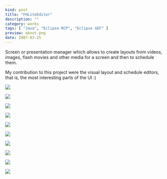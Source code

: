 ```yaml
---
kind: post
title: "FHLiteEditor"
description: ""
category: works
tags: [ "Java", "Eclipse RCP", "Eclipse GEF" ]
preview: about.png
date: 2007-03-25
---
```


Screen or presentation manager which allows to create layouts from videos, images, flash movies and other media for a screen and then to schedule them. 

My contribution to this project were the visual layout and schedule editors, that is, the most interesting parts of the UI :)

![](about.png)

![](layout_editor3.png)

![](new_command_off.png)

![](calendar.png)

![](export_playlist.png)

![](layout_editor.png)

![](new_sequence.png)

![](new_wizard2.png)

![](schedule_context_menu.png)

![](schedule_sm.png)
